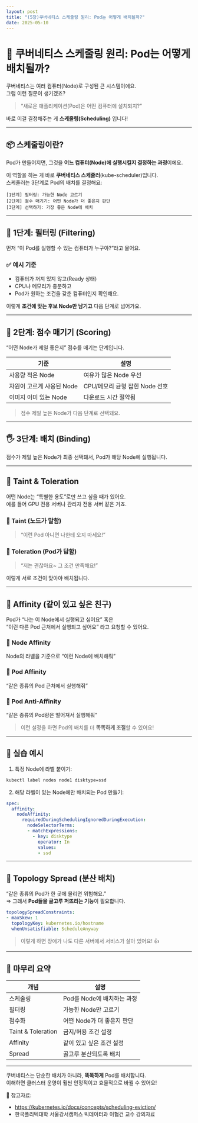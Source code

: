 ```yaml
---
layout: post
title: "(5장)쿠버네티스 스케줄링 원리: Pod는 어떻게 배치될까?"
date: 2025-05-10
---
```


# 🎯 쿠버네티스 스케줄링 원리: Pod는 어떻게 배치될까?

쿠버네티스는 여러 컴퓨터(Node)로 구성된 큰 시스템이에요.  
그럼 이런 질문이 생기겠죠?

> “새로운 애플리케이션(Pod)은 어떤 컴퓨터에 설치되지?”

바로 이걸 결정해주는 게 **스케줄링(Scheduling)** 입니다!  

---

## 📦 스케줄링이란?

Pod가 만들어지면, 그것을 **어느 컴퓨터(Node)에 실행시킬지 결정하는 과정**이에요.

이 역할을 하는 게 바로 **쿠버네티스 스케줄러**(kube-scheduler)입니다.  
스케줄러는 3단계로 Pod의 배치를 결정해요:

```
[1단계] 필터링: 가능한 Node 고르기
[2단계] 점수 매기기: 어떤 Node가 더 좋은지 판단
[3단계] 선택하기: 가장 좋은 Node에 배치
```

---

## 🧮 1단계: 필터링 (Filtering)

먼저 “이 Pod를 실행할 수 있는 컴퓨터가 누구야?”라고 물어요.

### ✅ 예시 기준
- 컴퓨터가 꺼져 있지 않고(Ready 상태)
- CPU나 메모리가 충분하고
- Pod가 원하는 조건을 갖춘 컴퓨터인지 확인해요.

이렇게 **조건에 맞는 후보 Node만 남기고** 다음 단계로 넘어가요.

---

## 🏅 2단계: 점수 매기기 (Scoring)

“어떤 Node가 제일 좋은지” 점수를 매기는 단계입니다.

| 기준 | 설명 |
|------|------|
| 사용량 적은 Node | 여유가 많은 Node 우선 |
| 자원이 고르게 사용된 Node | CPU/메모리 균형 잡힌 Node 선호 |
| 이미지 이미 있는 Node | 다운로드 시간 절약됨 |

> 점수 제일 높은 Node가 다음 단계로 선택돼요.

---

## 🖐 3단계: 배치 (Binding)

점수가 제일 높은 Node가 최종 선택돼서, Pod가 해당 Node에 실행됩니다.

---

## 🚫 Taint & Toleration

어떤 Node는 “특별한 용도”로만 쓰고 싶을 때가 있어요.  
예를 들어 GPU 전용 서버나 관리자 전용 서버 같은 거죠.

### 🔸 Taint (노드가 말함)
> “이런 Pod 아니면 나한테 오지 마세요!”

### 🔹 Toleration (Pod가 답함)
> “저는 괜찮아요~ 그 조건 만족해요!”

이렇게 서로 조건이 맞아야 배치됩니다.

---

## 🧲 Affinity (같이 있고 싶은 친구)

Pod가 “나는 이 Node에서 실행되고 싶어요” 혹은  
“이런 다른 Pod 근처에서 실행되고 싶어요” 라고 요청할 수 있어요.

### 🎯 Node Affinity
Node의 라벨을 기준으로 “이런 Node에 배치해줘”

### 🎯 Pod Affinity
“같은 종류의 Pod 근처에서 실행해줘”

### 🎯 Pod Anti-Affinity
“같은 종류의 Pod랑은 떨어져서 실행해줘”

> 이런 설정을 하면 Pod의 배치를 더 **똑똑하게 조절**할 수 있어요!

---

## 🧪 실습 예시

1. 특정 Node에 라벨 붙이기:
```bash
kubectl label nodes node1 disktype=ssd
```

2. 해당 라벨이 있는 Node에만 배치되는 Pod 만들기:
```yaml
spec:
  affinity:
    nodeAffinity:
      requiredDuringSchedulingIgnoredDuringExecution:
        nodeSelectorTerms:
        - matchExpressions:
          - key: disktype
            operator: In
            values:
            - ssd
```

---

## 📐 Topology Spread (분산 배치)

“같은 종류의 Pod가 한 곳에 몰리면 위험해요.”  
⇒ 그래서 **Pod들을 골고루 퍼뜨리는 기능**이 필요합니다.

```yaml
topologySpreadConstraints:
- maxSkew: 1
  topologyKey: kubernetes.io/hostname
  whenUnsatisfiable: ScheduleAnyway
```

> 이렇게 하면 장애가 나도 다른 서버에서 서비스가 살아 있어요! 👍

---

## 🧠 마무리 요약

| 개념 | 설명 |
|------|------|
| 스케줄링 | Pod를 Node에 배치하는 과정 |
| 필터링 | 가능한 Node만 고르기 |
| 점수화 | 어떤 Node가 더 좋은지 판단 |
| Taint & Toleration | 금지/허용 조건 설정 |
| Affinity | 같이 있고 싶은 조건 설정 |
| Spread | 골고루 분산되도록 배치 |

---

쿠버네티스는 단순한 배치가 아니라, **똑똑하게** Pod를 배치합니다.  
이해하면 클러스터 운영이 훨씬 안정적이고 효율적으로 바뀔 수 있어요!

📎 참고자료:
- https://kubernetes.io/docs/concepts/scheduling-eviction/
- 한국폴리텍대학 서울강서캠퍼스 빅데이터과 이협건 교수 강의자료
